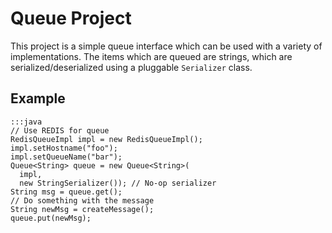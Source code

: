 # Queue Project
This project is a simple queue interface which can be used with a variety of implementations. The items which are queued are strings, which are serialized/deserialized using a pluggable ``Serializer`` class.
## Example
    :::java
    // Use REDIS for queue
    RedisQueueImpl impl = new RedisQueueImpl();
	impl.setHostname("foo");
	impl.setQueueName("bar");
    Queue<String> queue = new Queue<String>(
      impl,
      new StringSerializer()); // No-op serializer
    String msg = queue.get();
    // Do something with the message
    String newMsg = createMessage();
    queue.put(newMsg);
